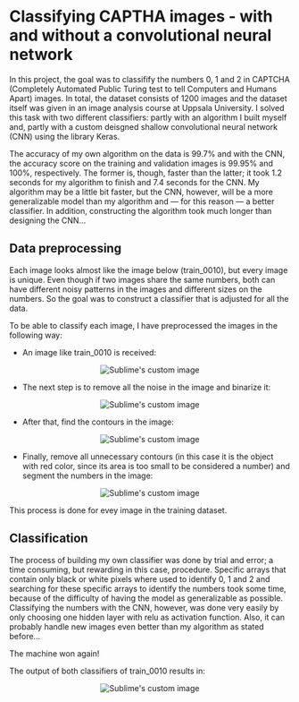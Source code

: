 # Classifying CAPTHA images - with and without a convolutional neural network
In this project, the goal was to classifify the numbers 0, 1 and 2 in CAPTCHA (Completely Automated Public Turing test to tell Computers and Humans Apart) images. In total, the dataset consists of 1200 images and the dataset itself was given in an image analysis course at Uppsala University. I solved this task with two different classifiers: partly with an algorithm I built myself and, partly with a custom deisgned shallow convolutional neural network (CNN) using the library Keras.

The accuracy of my own algorithm on the data is 99.7% and with the CNN, the accuracy score on the training and validation images is 99.95% and 100%, respectively. The former is, though, faster than the latter; it took 1.2 seconds for my algorithm to finish and 7.4 seconds for the CNN. My algorithm may be a little bit faster, but the CNN, however, will be a more generalizable model than my algorithm and &mdash; for this reason &#8212; a better classifier. In addition, constructing the algorithm took much longer than designing the CNN...

## Data preprocessing

Each image looks almost like the image below (train_0010), but every image is unique. Even though if two images share the same numbers, both can have different noisy patterns in the images and different sizes on the numbers. So the goal was to construct a classifier that is adjusted for all the data.

To be able to classify each image, I have preprocessed the images in the following way:

* An image like train_0010 is received:

<p align="center">
  <img src="https://github.com/OlleKahreZall/Classifying-CAPTHA-images---with-and-without-neural-networks/blob/main/Images/train_0010.png?raw=true" alt="Sublime's custom image"/>
</p>

* The next step is to remove all the noise in the image and binarize it:

<p align="center">
  <img src="https://github.com/OlleKahreZall/Classifying-CAPTHA-images---with-and-without-neural-networks/blob/main/Images/preprocessed_train_0010.png?raw=true" alt="Sublime's custom image"/>
</p>

* After that, find the contours in the image:

<p align="center">
  <img src="https://github.com/OlleKahreZall/Classifying-CAPTHA-images---with-and-without-neural-networks/blob/main/Images/contours_train_0010.png?raw=true" alt="Sublime's custom image"/>
</p>

* Finally, remove all unnecessary contours (in this case it is the object with red color, since its area is too small to be considered a number) and segment the numbers in the image:

<p align="center">
  <img src="https://github.com/OlleKahreZall/Classifying-CAPTHA-images---with-and-without-neural-networks/blob/main/Images/segmentation_train_0010.png?raw=true" alt="Sublime's custom image"/>
</p>

This process is done for evey image in the training dataset. 

## Classification
The process of building my own classifier was done by trial and error; a time consuming, but rewarding in this case, procedure. Specific arrays that contain only black or white pixels where used to identify 0, 1 and 2 and searching for these specific arrays to identify the numbers took some time, because of the difficulty of having the model as generalizable as possible. Classifying the numbers with the CNN, however, was done very easily by only choosing one hidden layer with relu as activation function. Also, it can probably handle new images even better than my algorithm as stated before... 

The machine won again!

The output of both classifiers of train_0010 results in:

<p align="center">
  <img src="https://github.com/OlleKahreZall/Classifying-CAPTHA-images---with-and-without-neural-networks/blob/main/Images/classified_train__0010.png?raw=true" alt="Sublime's custom image"/>
</p>


